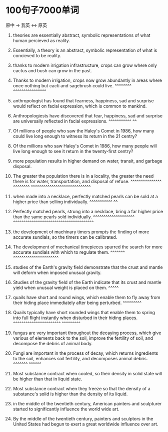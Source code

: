 100句子7000单词
===============

原中 -> 我英 <-> 原英

1. theories are essentially abstract, symbolic representations of what human percieved as reality.
1. Essentially, a theory is an abstract, symbolic representation of what is concieved to be reality.

2. thanks to modern irrigation infrastructure, crops can grow where only cactus and bush can grow in the past.
2. Thanks to modern irrigation, crops now grow abundantly in areas where once nothing but cacti and sagebrush could live.
                                                          ^^^^^^^^       ^^^^^^^^^^^^^^^^

3. anthropologist has found that fearness, happiness, sad and surprise would reflect on facial expression, which is common to mankind.
3. Anthropologiests have discovered that fear, happiness, sad and surprise are universally reflected in facial expressions.
                                                                               ^^^^^^^^^^^           ^^

4. Of millions of people who saw the Haley's Comet in 1986, how many could live long enough to witness its return in the 21 centry?
4. Of the millions who saw Haley's Comet in 1986, how many people will live long enough to see it return in the twenty-first centry?

5. more population results in higher demand on water, transit, and garbage disposal.
5. The greater the population there is in a locality, the greater the need there is for water, transportation, and disposal of refuse.
   ^^^^^^^^^^^^^^^            ^^^^^^^^                ^^^^^^^^^^^^^^^^^^^^^^^^^^^^^

6. when made into a necklace, perfectly matched pearls can be sold at a higher price than selling individually.
        ^^^^^^^^^^^                                                                      ^^
6. Perfectly matched pearls, strung into a necklace, bring a far higher price than the same pearls sold individually.
                             ^^^^^^^^^^^^^^^^^^^^    ^^^^^^^^^^^^^^^^^^^^^^^^^^^^^^^^^^^^^^^

7. the development of machinary timers prompts the finding of more accurate sundials, so the timers can be calibrated.
7. The development of mechanical timepieces spurred the search for more accurate sundials with which to regulate them.
                                            ^^^^^^^                                       ^^^^^^^^^^^^^^^^^^^^^^

8. studies of the Earth's gravity field demonstrate that the crust and mantle will deform when imposed unusual gravity.
8. Studies of the gravity field of the Earth indicate that its crust and mantle yield when unusual weight is placed on them.
                                                                                ^^^^^

9. quails have short and round wings, which enable them to fly away from their hiding place immediately after being perturbed.
                                                                                                                    ^^^^^^^^^
9. Quails typically have short rounded wings that enable them to spring into full flight instantly when disturbed in their hiding places.
                                                                 ^^^^^^^^^^^^^^^^^^^^^^^                ^^^^^^^^^

10. fungus are very important throughout the decaying process, which give various of elements back to the soil, improve the fertility of soil, and decompose the debris of animal body.
10. Fungi are important in the process of decay, which returns ingredients to the soil, enhances soil fertility, and decomposes animal debris.
                                                       ^^^^^^^                                                                         ^^^^^^
11. Most substance contract when cooled, so their density in solid state will be higher than that in liquid state.
11. Most substance contract when they freeze so that the density of a substance's solid is higher than the density of its liquid.

12. in the middle of the twentieth century, American painters and sculpturer started to significantly influence the world wide art.
12. By the middle of the twentieth century, painters and sculptors in the United States had begun to exert a great worldwide influence over art.
